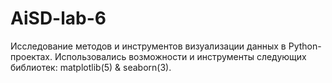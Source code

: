 # AiSD-lab-6

Исследование методов и инструментов визуализации  данных в Python-проектах. Использовались возможности и инструменты следующих библиотек: matplotlib(5) & seaborn(3).
